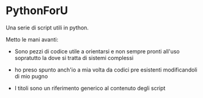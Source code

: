 # PythonForU
Una serie di script utili in python.

Metto le mani avanti:

- Sono pezzi di codice utile a orientarsi e non sempre pronti all'uso sopratutto la dove si tratta di sistemi complessi


- ho preso spunto anch'io a mia volta da codici pre esistenti modificandoli di mio pugno


- I titoli sono un riferimento generico al contenuto degli script 
